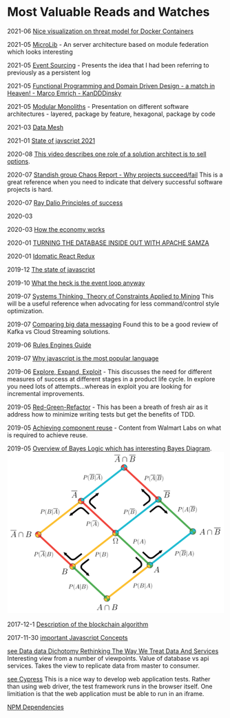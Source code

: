 # Most Valuable Reads and Watches

2021-06 [Nice visualization on threat model for Docker Containers](https://www.trendmicro.com/vinfo/us/security/news/security-technology/container-security-examining-potential-threats-to-the-container-environment)

2021-05 [MicroLib](https://github.com/module-federation/MicroLib) - An server architecture based on module federation which looks interesting

2021-05 [Event Sourcing](https://martinfowler.com/eaaDev/EventSourcing.html) - Presents the idea that I had been referring to previously as a persistent log

2021-05 [Functional Programming and Domain Driven Design - a match in Heaven! - Marco Emrich - KanDDDinsky](https://www.youtube.com/watch?v=56j8kLMdkyQ&t=1644s)

2021-05 [Modular Monoliths](https://www.youtube.com/watch?v=5OjqD-ow8GE) -  Presentation on different software architectures - layered, package by feature, hexagonal, package by code

2021-03 [Data Mesh](https://martinfowler.com/articles/data-monolith-to-mesh.html)

2021-01 [State of javscript 2021](https://2020.stateofjs.com/en-US/)

2020-08 [This video describes one role of a solution architect is to sell options](https://www.youtube.com/watch?v=mS0AJLqmnvQ).

2020-07 [Standish group Chaos Report - Why projects succeed/fail](https://www.projectsmart.co.uk/white-papers/chaos-report.pdf)  This is a great reference when you need to indicate that delvery successful software projects is hard. 

2020-07 [Ray Dalio Principles of success](https://www.youtube.com/watch?v=B9XGUpQZY38)

2020-03 [](https://gisgeography.com/kriging-interpolation-prediction/)

2020-03 [How the economy works](https://www.youtube.com/watch?v=PHe0bXAIuk0)

2020-01 [TURNING THE DATABASE INSIDE OUT WITH APACHE SAMZA](https://youtu.be/fU9hR3kiOK0)

2020-01 [Idomatic React Redux](git@github.com:bayeslife/readinglist.git)

2019-12 [The state of javascript](https://2019.stateofjs.com/)

2019-10 [What the heck is the event loop anyway](https://www.youtube.com/watch?v=8aGhZQkoFbQ)

2019-07 [Systems Thinking, Theory of Constraints Applied to Mining](http://www.austmine.com.au/News/category/press-releases/radical-innovation-in-mining-management-article-2-the-information-age-myth-1-reinforcement-and-myth-2-domination) This will be a useful reference when advocating for less command/control style optimization.

2019-07 [Comparing big data messaging](https://blog.scottlogic.com/2018/04/17/comparing-big-data-messaging.html#references)  Found this to be a good review of Kafka vs Cloud Streaming solutions.

2019-06 [Rules Engines Guide](https://blog.waylay.io/tag/rules-engine/)

2019-07 [Why javascript is the most popular language](https://medium.com/javascript-scene/how-popular-is-javascript-in-2019-823712f7c4b1)

2019-06 [Explore, Expand, Exploit](https://www.youtube.com/watch?v=FlJN6_4yI2A) - This discusses the need for different measures of success at different stages in a product life cycle. In explore you need lots of attempts...whereas in exploit you are looking for incremental improvements.
 
2019-05 [Red-Green-Refactor](https://www.youtube.com/watch?v=EZ05e7EMOLM) - This has been a breath of fresh air as it address how to minimize writing tests but get the benefits of TDD.

2019-05 [Achieving component reuse](https://medium.com/walmartlabs/how-to-achieve-reusability-with-react-components-81edeb7fb0e0) - Content from Walmart Labs on what is required to achieve reuse.

2019-05 [Overview of Bayes Logic which has interesting Bayes Diagram](https://medium.com/@aycignl/bayesian-networks-bns-bc53b29c3f66).
![](./images/BayesLogicDiagram.png)


2017-12-1 [Description of the blockchain algorithm](https://github.com/ethereum/wiki/wiki/White-Paper)

2017-11-30 [important Javascript Concepts](https://medium.com/javascript-scene/10-interview-questions-every-javascript-developer-should-know-6fa6bdf5ad95)

[see Data data Dichotomy Rethinking The Way We Treat Data And Services](https://www.confluent.io/blog/data-dichotomy-rethinking-the-way-we-treat-data-and-services/)
Interesting view from a number of viewpoints.  Value of database vs api services.  Takes the view to replicate data from master to consumer.


[see Cypress](https://www.cypress.io/)  This is a nice way to develop web application tests.  Rather than using web driver, the test framework runs in the browser itself. One limitiation is that the web application must be able to run in an iframe.


[NPM Dependencies](https://david-dm.org/)
